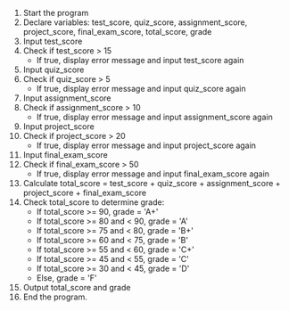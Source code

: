 1. Start the program
2. Declare variables: test_score, quiz_score, assignment_score, project_score, final_exam_score, total_score, grade
3. Input test_score
4. Check if test_score > 15
    - If true, display error message and input test_score again
5. Input quiz_score
6. Check if quiz_score > 5
    - If true, display error message and input quiz_score again
7. Input assignment_score
8. Check if assignment_score > 10
    - If true, display error message and input assignment_score again
9. Input project_score
10. Check if project_score > 20
    - If true, display error message and input project_score again
11. Input final_exam_score
12. Check if final_exam_score > 50
    - If true, display error message and input final_exam_score again
13. Calculate total_score = test_score + quiz_score + assignment_score + project_score + final_exam_score
14. Check total_score to determine grade:
    - If total_score >= 90, grade = 'A+'
    - If total_score >= 80 and < 90, grade = 'A'
    - If total_score >= 75 and < 80, grade = 'B+'
    - If total_score >= 60 and < 75, grade = 'B'
    - If total_score >= 55 and < 60, grade = 'C+'
    - If total_score >= 45 and < 55, grade = 'C'
    - If total_score >= 30 and < 45, grade = 'D'
    - Else, grade = 'F'
15. Output total_score and grade
16. End the program.